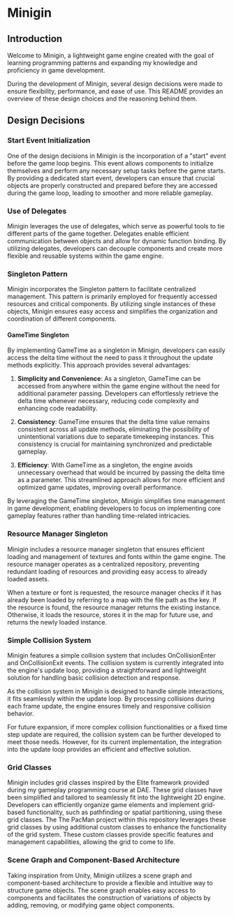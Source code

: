 # Minigin

## Introduction

Welcome to Minigin, a lightweight game engine created with the goal of learning programming patterns and expanding my knowledge and proficiency in game development.

During the development of Minigin, several design decisions were made to ensure flexibility, performance, and ease of use. This README provides an overview of these design choices and the reasoning behind them.

## Design Decisions

### Start Event Initialization

One of the design decisions in Minigin is the incorporation of a "start" event before the game loop begins. This event allows components to initialize themselves and perform any necessary setup tasks before the game starts. By providing a dedicated start event, developers can ensure that crucial objects are properly constructed and prepared before they are accessed during the game loop, leading to smoother and more reliable gameplay.

### Use of Delegates

Minigin leverages the use of delegates, which serve as powerful tools to tie different parts of the game together. Delegates enable efficient communication between objects and allow for dynamic function binding. By utilizing delegates, developers can decouple components and create more flexible and reusable systems within the game engine.

### Singleton Pattern

Minigin incorporates the Singleton pattern to facilitate centralized management. This pattern is primarily employed for frequently accessed resources and critical components. By utilizing single instances of these objects, Minigin ensures easy access and simplifies the organization and coordination of different components.

#### GameTime Singleton

By implementing GameTime as a singleton in Minigin, developers can easily access the delta time without the need to pass it throughout the update methods explicitly. This approach provides several advantages:

1. **Simplicity and Convenience**: As a singleton, GameTime can be accessed from anywhere within the game engine without the need for additional parameter passing. Developers can effortlessly retrieve the delta time whenever necessary, reducing code complexity and enhancing code readability.

2. **Consistency**: GameTime ensures that the delta time value remains consistent across all update methods, eliminating the possibility of unintentional variations due to separate timekeeping instances. This consistency is crucial for maintaining synchronized and predictable gameplay.

3. **Efficiency**: With GameTime as a singleton, the engine avoids unnecessary overhead that would be incurred by passing the delta time as a parameter. This streamlined approach allows for more efficient and optimized game updates, improving overall performance.

By leveraging the GameTime singleton, Minigin simplifies time management in game development, enabling developers to focus on implementing core gameplay features rather than handling time-related intricacies.

### Resource Manager Singleton

Minigin includes a resource manager singleton that ensures efficient loading and management of textures and fonts within the game engine. The resource manager operates as a centralized repository, preventing redundant loading of resources and providing easy access to already loaded assets.

When a texture or font is requested, the resource manager checks if it has already been loaded by referring to a map with the file path as the key. If the resource is found, the resource manager returns the existing instance. Otherwise, it loads the resource, stores it in the map for future use, and returns the newly loaded instance.

### Simple Collision System

Minigin features a simple collision system that includes OnCollisionEnter and OnCollisionExit events. The collision system is currently integrated into the engine's update loop, providing a straightforward and lightweight solution for handling basic collision detection and response.

As the collision system in Minigin is designed to handle simple interactions, it fits seamlessly within the update loop. By processing collisions during each frame update, the engine ensures timely and responsive collision behavior.

For future expansion, if more complex collision functionalities or a fixed time step update are required, the collision system can be further developed to meet those needs. However, for its current implementation, the integration into the update loop provides an efficient and effective solution.

### Grid Classes

Minigin includes grid classes inspired by the Elite framework provided during my gameplay programming course at DAE. These grid classes have been simplified and tailored to seamlessly fit into the lightweight 2D engine. Developers can efficiently organize game elements and implement grid-based functionality, such as pathfinding or spatial partitioning, using these grid classes. The The PacMan project within this repository leverages these grid classes by using additional custom classes to enhance the functionality of the grid system. These custom classes provide specific features and management capabilities, allowing the grid to come to life.

### Scene Graph and Component-Based Architecture

Taking inspiration from Unity, Minigin utilizes a scene graph and component-based architecture to provide a flexible and intuitive way to structure game objects. The scene graph enables easy access to components and facilitates the construction of variations of objects by adding, removing, or modifying game object components. 
